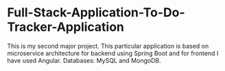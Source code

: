 # Full-Stack-Application-To-Do-Tracker-Application
This is my second major project. This particular application is based on microservice architecture for backend using Spring Boot and for frontend I have used Angular. Databases: MySQL and MongoDB.
